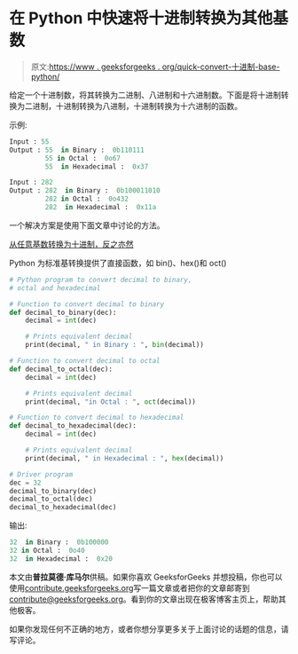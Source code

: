 # 在 Python 中快速将十进制转换为其他基数

> 原文:[https://www . geeksforgeeks . org/quick-convert-十进制-base-python/](https://www.geeksforgeeks.org/quickly-convert-decimal-bases-python/)

给定一个十进制数，将其转换为二进制、八进制和十六进制数。下面是将十进制转换为二进制，十进制转换为八进制，十进制转换为十六进制的函数。

示例:

```py
Input : 55
Output : 55  in Binary :  0b110111
         55 in Octal :  0o67
         55  in Hexadecimal :  0x37

Input : 282
Output : 282  in Binary :  0b100011010
         282 in Octal :  0o432
         282  in Hexadecimal :  0x11a

```

一个解决方案是使用下面文章中讨论的方法。

[从任意基数转换为十进制，反之亦然](https://www.geeksforgeeks.org/convert-base-decimal-vice-versa/)

Python 为标准基转换提供了直接函数，如 bin()、hex()和 oct()

```py
# Python program to convert decimal to binary,
# octal and hexadecimal

# Function to convert decimal to binary
def decimal_to_binary(dec):
    decimal = int(dec)

    # Prints equivalent decimal
    print(decimal, " in Binary : ", bin(decimal))

# Function to convert decimal to octal
def decimal_to_octal(dec):
    decimal = int(dec)

    # Prints equivalent decimal
    print(decimal, "in Octal : ", oct(decimal))

# Function to convert decimal to hexadecimal
def decimal_to_hexadecimal(dec):
    decimal = int(dec)

    # Prints equivalent decimal
    print(decimal, " in Hexadecimal : ", hex(decimal))

# Driver program
dec = 32
decimal_to_binary(dec)
decimal_to_octal(dec)
decimal_to_hexadecimal(dec)
```

输出:

```py
32  in Binary :  0b100000
32 in Octal :  0o40
32  in Hexadecimal :  0x20

```

本文由**普拉莫德·库马尔**供稿。如果你喜欢 GeeksforGeeks 并想投稿，你也可以使用[contribute.geeksforgeeks.org](http://contribute.geeksforgeeks.org)写一篇文章或者把你的文章邮寄到 contribute@geeksforgeeks.org。看到你的文章出现在极客博客主页上，帮助其他极客。

如果你发现任何不正确的地方，或者你想分享更多关于上面讨论的话题的信息，请写评论。